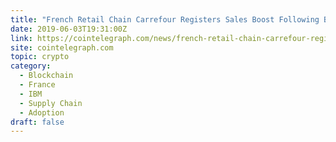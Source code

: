 ```yaml
---
title: "French Retail Chain Carrefour Registers Sales Boost Following Blockchain Integration"
date: 2019-06-03T19:31:00Z
link: https://cointelegraph.com/news/french-retail-chain-carrefour-registers-sales-boost-following-blockchain-integration?utm_medium=RSS&utm_source=hune
site: cointelegraph.com
topic: crypto
category:
  - Blockchain
  - France
  - IBM
  - Supply Chain
  - Adoption
draft: false
---
```

